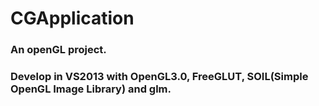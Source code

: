 # CGApplication
### An openGL project.
### Develop in VS2013 with OpenGL3.0, FreeGLUT, SOIL(Simple OpenGL Image Library) and glm. 
